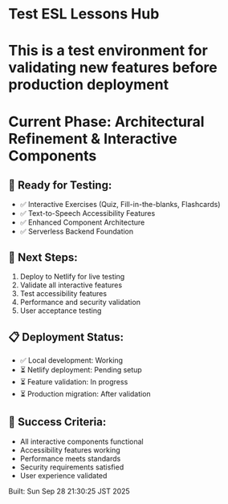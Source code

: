 # Test ESL Lessons Hub
# This is a test environment for validating new features before production deployment
# Current Phase: Architectural Refinement & Interactive Components

## 🚀 Ready for Testing:
- ✅ Interactive Exercises (Quiz, Fill-in-the-blanks, Flashcards)
- ✅ Text-to-Speech Accessibility Features
- ✅ Enhanced Component Architecture
- ✅ Serverless Backend Foundation

## 🔧 Next Steps:
1. Deploy to Netlify for live testing
2. Validate all interactive features
3. Test accessibility features
4. Performance and security validation
5. User acceptance testing

## 📋 Deployment Status:
- ✅ Local development: Working
- ⏳ Netlify deployment: Pending setup
- ⏳ Feature validation: In progress
- ⏳ Production migration: After validation

## 🎯 Success Criteria:
- All interactive components functional
- Accessibility features working
- Performance meets standards
- Security requirements satisfied
- User experience validated

Built: Sun Sep 28 21:30:25 JST 2025
